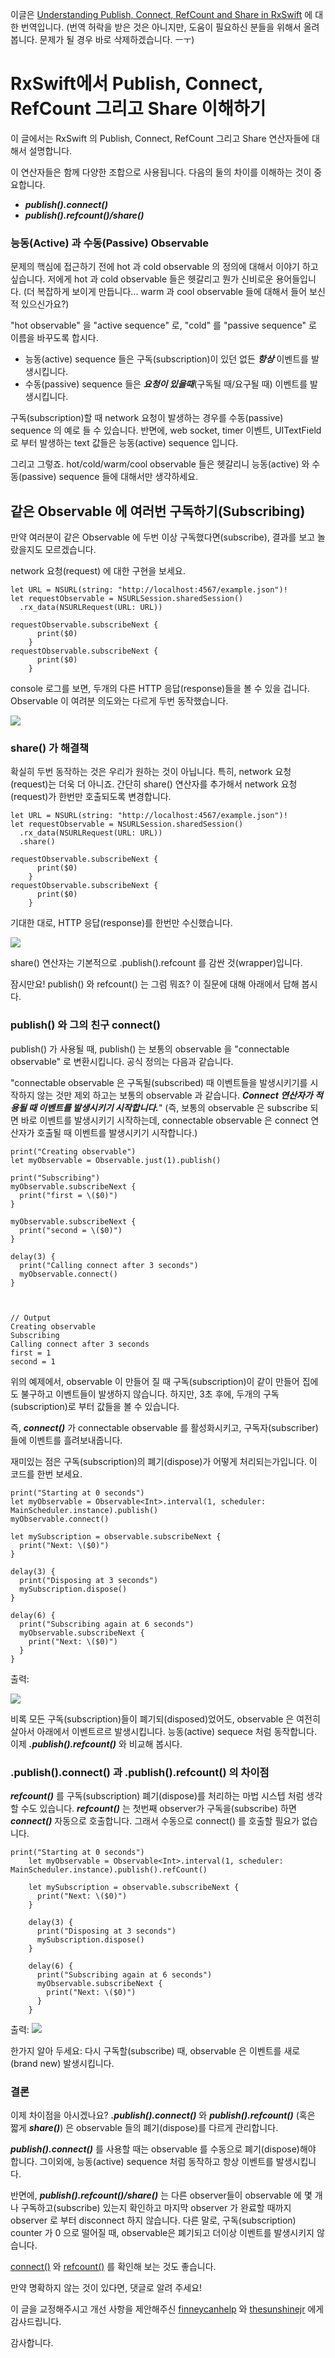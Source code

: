 이글은 [Understanding Publish, Connect, RefCount and Share in RxSwift](http://www.tailec.com/blog/understanding-publish-connect-refcount-share) 에 대한 번역입니다.
(번역 허락을 받은 것은 아니지만, 도움이 필요하신 분들을 위해서 올려봅니다. 문제가 될 경우 바로 삭제하겠습니다. ㅡㅜ)

# RxSwift에서 Publish, Connect, RefCount 그리고 Share 이해하기

이 글에서는 RxSwift 의 Publish, Connect, RefCount 그리고 Share 연산자들에 대해서 설명합니다.

이 연산자들은 함께 다양한 조합으로 사용됩니다.
다음의 둘의 차이를 이해하는 것이 중요합니다.
- ***publish().connect()***
- ***publish().refcount()/share()***

### 능동(Active) 과 수동(Passive) Observable

문제의 핵심에 접근하기 전에 hot 과 cold observable 의 정의에 대해서 이야기 하고 싶습니다. 저에게 hot 과 cold observable 들은 헷갈리고 뭔가 신비로운 용어들입니다. (더 복잡하게 보이게 만듭니다... warm 과 cool observable 들에 대해서 들어 보신적 있으신가요?)

"hot observable" 을 "active sequence" 로, "cold" 를  "passive sequence" 로 이름을 바꾸도록 합시다.
- 능동(active) sequence 들은 구독(subscription)이 있던 없든 ***항상*** 이벤트를 발생시킵니다.
- 수동(passive) sequence 들은 ***요청이 있을때***(구독될 때/요구될 때) 이벤트를 발생시킵니다.

구독(subscription)할 때 network 요청이 발생하는 경우를 수동(passive) sequence 의 예로 들 수 있습니다. 반면에, web socket, timer 이벤트, UITextField 로 부터 발생하는 text 값들은 능동(active) sequence 입니다.

그리고 그렇죠. hot/cold/warm/cool observable 들은 헷갈리니 능동(active) 와 수동(passive) sequence 들에 대해서만 생각하세요.

## 같은 Observable 에 여러번 구독하기(Subscribing)

만약 여러분이 같은 Observable 에 두번 이상 구독했다면(subscribe), 결과를 보고 놀랐을지도 모르겠습니다.

network 요청(request) 에 대한 구현을 보세요.
```
let URL = NSURL(string: "http://localhost:4567/example.json")!
let requestObservable = NSURLSession.sharedSession()
  .rx_data(NSURLRequest(URL: URL))

requestObservable.subscribeNext {
      print($0)
    }
requestObservable.subscribeNext {
      print($0)
    }
```
console 로그를 보면, 두개의 다른 HTTP 응답(response)들을 볼 수 있을 겁니다.
Observable 이 여려분 의도와는 다르게 두번 동작했습니다.

<img src="http://www.tailec.com/images/console-log-1.png"/>

### share() 가 해결책

확실히 두번 동작하는 것은 우리가 원하는 것이 아닙니다. 특히, network 요청(request)는 더욱 더 아니죠. 간단히 share() 연산자를 추가해서 network 요청(request)가 한번만 호출되도록 변경합니다.

```
let URL = NSURL(string: "http://localhost:4567/example.json")!
let requestObservable = NSURLSession.sharedSession()
  .rx_data(NSURLRequest(URL: URL))
  .share()

requestObservable.subscribeNext {
      print($0)
    }
requestObservable.subscribeNext {
      print($0)
    }
```

기대한 대로, HTTP 응답(response)를 한번만 수신했습니다.

<img src="http://www.tailec.com/images/console-log-2.png"/>

share() 연산자는 기본적으로 .publish().refcount 를 감싼 것(wrapper)입니다.

잠시만요! publish() 와 refcount() 는 그럼 뭐죠? 이 질문에 대해 아래에서 답해 봅시다.

### publish() 와 그의 친구 connect()

publish() 가 사용될 때, publish() 는 보통의 observable 을 "connectable observable" 로 변환시킵니다. 공식 정의는 다음과 같습니다.

"connectable observable 은 구독될(subscribed) 때 이벤트들을 발생시키기를 시작하지 않는 것만 제외 하고는 보통의 observable 과 같습니다. ***Connect 연산자가 적용될 때 이벤트를 발생시키기 시작합니다.***"
(즉, 보통의 observable 은 subscribe 되면 바로 이벤트를 발생시키기 시작하는데,
  connectable observable 은 connect 연산자가 호출될 때 이벤트를 발생시키기 시작합니다.)

```
print("Creating observable")
let myObservable = Observable.just(1).publish()

print("Subscribing")
myObservable.subscribeNext {
  print("first = \($0)")
}

myObservable.subscribeNext {
  print("second = \($0)")
}

delay(3) {
  print("Calling connect after 3 seconds")
  myObservable.connect()
}



// Output
Creating observable
Subscribing
Calling connect after 3 seconds
first = 1
second = 1
```

위의 예제에서, observable 이 만들어 질 때 구독(subscription)이 같이 만들어 집에도 불구하고 이벤트들이 발생하지 않습니다. 하지만, 3초 후에, 두개의 구독(subscription)로 부터 값들을 볼 수 있습니다.

즉, ***connect()*** 가 connectable observable 를 활성화시키고, 구독자(subscriber)들에 이벤트를 흘려보내줍니다.

재미있는 점은 구독(subscription)의 폐기(dispose)가 어떻게 처리되는가입니다.
이 코드를 한번 보세요.

```
print("Starting at 0 seconds")
let myObservable = Observable<Int>.interval(1, scheduler: MainScheduler.instance).publish()
myObservable.connect()

let mySubscription = observable.subscribeNext {
  print("Next: \($0)")
}

delay(3) {
  print("Disposing at 3 seconds")
  mySubscription.dispose()
}

delay(6) {
  print("Subscribing again at 6 seconds")
  myObservable.subscribeNext {
    print("Next: \($0)")
  }
}
```

출력:

<img src="http://www.tailec.com/images/publish-connect.gif"/>

비록 모든 구독(subscription)들이 폐기되(disposed)었어도, observable 은 여전히 살아서 아래에서 이벤트르르 발생시킵니다. 능동(active) sequece 처럼 동작합니다. 이제 ***.publish().refcount()*** 와 비교해 봅시다.

### .publish().connect() 과 .publish().refcount() 의 차이점

***refcount()*** 를 구독(subscription) 폐기(dispose)를 처리하는 마법 시스텝 처럼 생각할 수도 있습니다. ***refcount()*** 는 첫번째 observer가 구독을(subscribe) 하면 ***connect()*** 자동으로 호출합니다. 그래서 수동으로 connect() 를 호출할 필요가 없습니다.

```
print("Starting at 0 seconds")
    let myObservable = Observable<Int>.interval(1, scheduler: MainScheduler.instance).publish().refCount()

    let mySubscription = observable.subscribeNext {
      print("Next: \($0)")
    }

    delay(3) {
      print("Disposing at 3 seconds")
      mySubscription.dispose()
    }

    delay(6) {
      print("Subscribing again at 6 seconds")
      myObservable.subscribeNext {
        print("Next: \($0)")
      }
    }
```

출력:
<img src="http://www.tailec.com/images/publish-refcount.gif"/>

한가지 알아 두세요: 다시 구독할(subscribe) 때, observable 은 이벤트를 새로(brand new) 발생시킵니다.

### 결론

이제 차이점을 아시겠나요? ***.publish().connect()*** 와 ***publish().refcount()*** (혹은 짧게 ***share()***) 은 observable 들의 폐기(dispose)를 다르게 관리합니다.

***publish().connect()*** 를 사용할 때는 observable 를 수동으로 폐기(dispose)해야 합니다. 그이외에, 능동(active) sequence 처럼 동작하고 항상 이벤트를 발생시킵니다.

반면에, ***publish().refcount()/share()*** 는 다른 observer들이 observable 에 몇 개나 구독하고(subscribe) 있는지 확인하고 마지막 observer 가 완료할 때까지 observer 로 부터 disconnect 하지 않습니다.
다른 말로, 구독(subscription) counter 가 0 으로 떨어질 때, observable은 폐기되고 더이상 이벤트를 발생시키지 않습니다.

[connect()](http://reactivex.io/documentation/operators/connect.html) 와 [refcount()](http://reactivex.io/documentation/operators/refcount.html) 를 확인해 보는 것도 좋습니다.

만약 명확하지 않는 것이 있다면, 댓글로 알려 주세요!

이 글을 교정해주시고 개선 사항을 제안해주신 [finneycanhelp](https://twitter.com/finneycanhelp) 와  [thesunshinejr](https://twitter.com/thesunshinejr) 에게 감사드립니다.

감사합니다.
